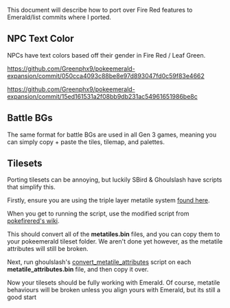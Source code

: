 This document will describe how to port over Fire Red features to Emerald/list commits where I ported.

## NPC Text Color
NPCs have text colors based off their gender in Fire Red / Leaf Green.

https://github.com/Greenphx9/pokeemerald-expansion/commit/050cca4093c88be8e97d893047fd0c59f83e4662

https://github.com/Greenphx9/pokeemerald-expansion/commit/15ed161531a2f08bb9db231ac54961651986be8c

## Battle BGs
The same format for battle BGs are used in all Gen 3 games, meaning you can simply copy + paste the tiles, tilemap, and palettes.

## Tilesets
Porting tilesets can be annoying, but luckily SBird & Ghoulslash have scripts that simplify this. 

Firstly, ensure you are using the triple layer metatile system [found here](https://github.com/pret/pokeemerald/wiki/Triple-layer-metatiles).

When you get to running the script, use the modified script from [pokefirered's wiki](https://gist.github.com/Snaid1/634847353fd320ea24aa71271afb9cde).

This should convert all of the **metatiles.bin** files, and you can copy them to your pokeemerald tileset folder. We aren't done yet however, as the metatile attributes will still be broken.

Next, run ghoulslash's [convert_metatile_attributes](https://github.com/ghoulslash/tools/blob/master/decomps/convert_metatile_attributes.py) script on each **metatile_attributes.bin** file, and then copy it over. 

Now your tilesets should be fully working with Emerald. Of course, metatile behaviours will be broken unless you align yours with Emerald, but its still a good start
